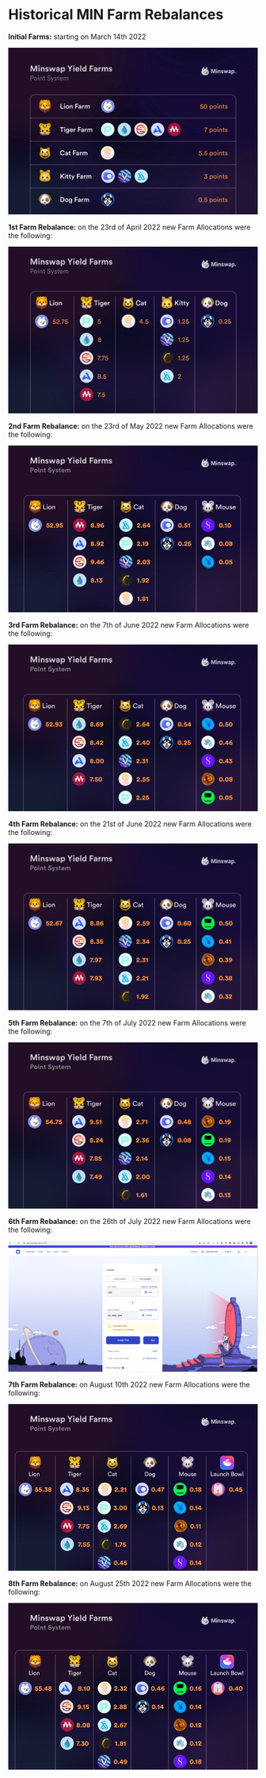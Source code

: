 # Historical MIN Farm Rebalances

**Initial Farms:** starting on March 14th 2022

****![](<../../.gitbook/assets/image (6).png>)****

**1st Farm Rebalance:** on the 23rd of April 2022 new Farm Allocations were the following:

![](<../../.gitbook/assets/image (5).png>)

**2nd Farm Rebalance:** on the 23rd of May 2022 new Farm Allocations were the following:

&#x20;![](<../../.gitbook/assets/image (8).png>)

**3rd Farm Rebalance:** on the 7th of June 2022 new Farm Allocations were the following:

![](<../../.gitbook/assets/image (3) (1).png>)

**4th Farm Rebalance:** on the 21st of June 2022 new Farm Allocations were the following:

![](<../../.gitbook/assets/image (3) (1) (1).png>)

**5th Farm Rebalance:** on the 7th of July 2022 new Farm Allocations were the following:

![](<../../.gitbook/assets/image (2).png>)

**6th Farm Rebalance:** on the 26th of July 2022 new Farm Allocations were the following:

![](<../../.gitbook/assets/image (1).png>)

**7th Farm Rebalance:** on August 10th 2022 new Farm Allocations were the following:

![](<../../.gitbook/assets/image (4) (2).png>)

**8th Farm Rebalance:** on August 25th 2022 new Farm Allocations were the following:

![](<../../.gitbook/assets/image (4).png>)




